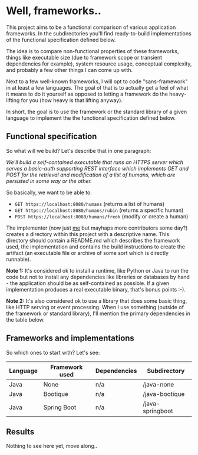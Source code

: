 # Well, frameworks..

This project aims to be a functional comparison of various application
frameworks. In the subdirectories you'll find ready-to-build implementations
of the functional specification defined below.

The idea is to compare non-functional properties of these frameworks, things
like executable size (due to framework scope or transient dependencies for
example), system resource usage, conceptual complexity, and probably a few
other things I can come up with.

Next to a few well-known frameworks, I will opt to code "sans-framework" in
at least a few languages. The goal of that is to actually get a feel of what
it means to do it yourself as opposed to letting a framework do the
heavy-lifting for you (how heavy is that lifting anyway).

In short, the goal is to use the framework or the standard library of a given
language to implement the the functional specification defined below.

## Functional specification

So what will we build? Let's describe that in one paragraph:

*We'll build a self-contained executable that runs an HTTPS server which serves
a basic-auth supporting REST interface which implements GET and POST for the
retrieval and modification of a list of humans, which are persisted in some
way or the other.*

So basically, we want to be able to:

 * `GET https://localhost:8080/humans` (returns a list of humans)
 * `GET https://localhost:8080/humans/rubin` (returns a specific human)
 * `POST https://localhost:8080/humans/freek` (modify or create a human)

The implementer (now just [me](https://github.com/rubin55/) but mayhaps more
contributors some day?) creates a directory within this project with a
descriptive name. This directory should contain a README.md which describes
the framework used, the implementation and contains the build instructions to
create the artifact (an executable file or archive of some sort which is
directly runnable).

**Note 1:**  It's considered ok to install a runtime, like Python or Java to run the
code but not to install any dependencies like libraries or databases by hand -
the application should be as self-contained as possible. If a given
implementation produces a real executable binary, that's bonus points :-).

**Note 2:** It's also considered ok to use a library that does some basic thing,
like HTTP serving or event processing. When I use something (outside of the
framework or standard library), I'll mention the primary dependencies in the
table below.

## Frameworks and implementations

So which ones to start with? Let's see:


| Language     | Framework used | Dependencies    | Subdirectory     |
| ------------ |--------------- | --------------- | ---------------- |
| Java         | None           | n/a             | /java-none       |
| Java         | Bootique       | n/a             | /java-bootique   |
| Java         | Spring Boot    | n/a             | /java-springboot |

## Results

Nothing to see here yet, move along..
